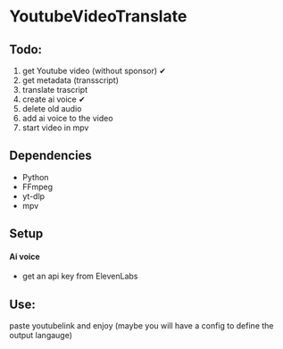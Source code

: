 # YoutubeVideoTranslate
## Todo:
1. get Youtube video (without sponsor) &#x2714;
2. get metadata (transscript)
3. translate trascript
4. create ai voice &#x2714;
5. delete old audio
6. add ai voice to the video
7. start video in mpv

## Dependencies
- Python
- FFmpeg
- yt-dlp
- mpv

## Setup
#### Ai voice
- get an api key from ElevenLabs

## Use:
paste youtubelink and enjoy
(maybe you will have a config to define the output langauge)

